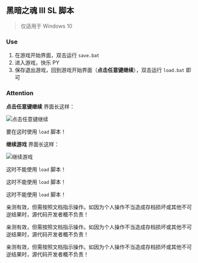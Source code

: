 ## 黑暗之魂 III SL 脚本

> 仅适用于 Windows 10

### Use

1. 在游戏开始界面，双击运行 `save.bat`
2. 进入游戏，快乐 PY
3. 保存退出游戏，回到游戏开始界面（**点击任意键继续**），双击运行 `load.bat` 即可

### Attention

**点击任意键继续** 界面长这样：

![点击任意键继续](https://p1-webcast.byteimg.com/tos-cn-i-zvte451gcm/0c168bf2c9674d418a62df2d7aa27e2a~tplv-zvte451gcm-1.image?timestamp=1620451371053)

要在这时使用 `load` 脚本！

**继续游戏** 界面长这样：

![继续游戏](https://p1-webcast.byteimg.com/tos-cn-i-zvte451gcm/c1067824ec45451998a47b888118a021~tplv-zvte451gcm-1.image?timestamp=1620451479223)

这时不能使用 `load` 脚本！

这时不能使用 `load` 脚本！

这时不能使用 `load` 脚本！

亲测有效，但需按照文档指示操作。如因为个人操作不当造成存档损坏或其他不可逆结果时，源代码开发者概不负责！

亲测有效，但需按照文档指示操作。如因为个人操作不当造成存档损坏或其他不可逆结果时，源代码开发者概不负责！

亲测有效，但需按照文档指示操作。如因为个人操作不当造成存档损坏或其他不可逆结果时，源代码开发者概不负责！